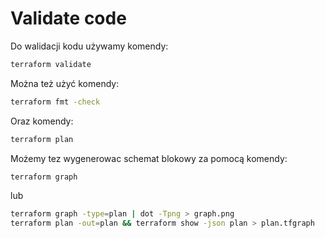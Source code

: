 # Validate code
Do walidacji kodu używamy komendy:
```bash
terraform validate
```

Można też użyć komendy:
```bash
terraform fmt -check
```

Oraz komendy:
```bash
terraform plan
```

Możemy tez wygenerowac schemat blokowy za pomocą komendy:
```bash
terraform graph
```
lub
```bash
terraform graph -type=plan | dot -Tpng > graph.png
terraform plan -out=plan && terraform show -json plan > plan.tfgraph
```